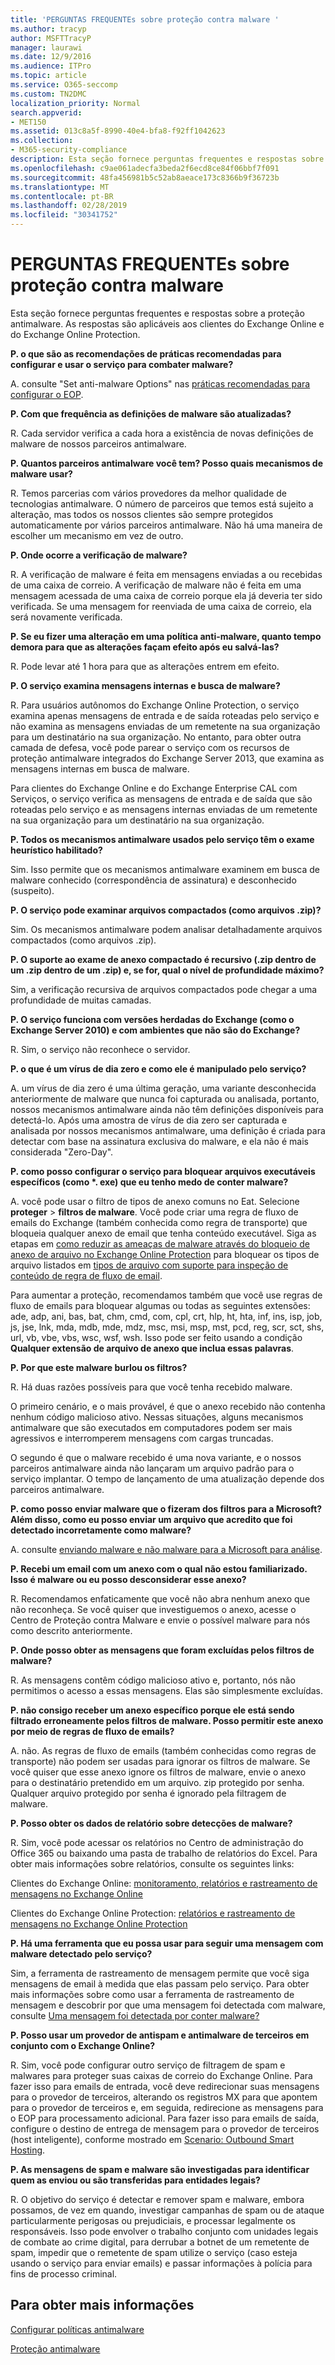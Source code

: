 ```yaml
---
title: 'PERGUNTAS FREQUENTEs sobre proteção contra malware '
ms.author: tracyp
author: MSFTTracyP
manager: laurawi
ms.date: 12/9/2016
ms.audience: ITPro
ms.topic: article
ms.service: O365-seccomp
ms.custom: TN2DMC
localization_priority: Normal
search.appverid:
- MET150
ms.assetid: 013c8a5f-8990-40e4-bfa8-f92ff1042623
ms.collection:
- M365-security-compliance
description: Esta seção fornece perguntas frequentes e respostas sobre a proteção antimalware. As respostas são aplicáveis aos clientes do Exchange Online e do Exchange Online Protection.
ms.openlocfilehash: c9ae061adecfa3beda2f6ecd8ce84f06bbf7f091
ms.sourcegitcommit: 48fa456981b5c52ab8aeace173c8366b9f36723b
ms.translationtype: MT
ms.contentlocale: pt-BR
ms.lasthandoff: 02/28/2019
ms.locfileid: "30341752"
---
```

# <a name="anti-malware-protection-faq"></a>PERGUNTAS FREQUENTEs sobre proteção contra malware 

Esta seção fornece perguntas frequentes e respostas sobre a proteção antimalware. As respostas são aplicáveis aos clientes do Exchange Online e do Exchange Online Protection.
  
 **P. o que são as recomendações de práticas recomendadas para configurar e usar o serviço para combater malware?**
  
A. consulte "Set anti-malware Options" nas [práticas recomendadas para configurar o EOP](eop/best-practices-for-configuring-eop.md).
  
 **P. Com que frequência as definições de malware são atualizadas?**
  
R. Cada servidor verifica a cada hora a existência de novas definições de malware de nossos parceiros antimalware.
  
 **P. Quantos parceiros antimalware você tem? Posso quais mecanismos de malware usar?**
  
R. Temos parcerias com vários provedores da melhor qualidade de tecnologias antimalware. O número de parceiros que temos está sujeito a alteração, mas todos os nossos clientes são sempre protegidos automaticamente por vários parceiros antimalware. Não há uma maneira de escolher um mecanismo em vez de outro.
  
 **P. Onde ocorre a verificação de malware?**
  
R. A verificação de malware é feita em mensagens enviadas a ou recebidas de uma caixa de correio. A verificação de malware não é feita em uma mensagem acessada de uma caixa de correio porque ela já deveria ter sido verificada. Se uma mensagem for reenviada de uma caixa de correio, ela será novamente verificada.
  
 **P. Se eu fizer uma alteração em uma política anti-malware, quanto tempo demora para que as alterações façam efeito após eu salvá-las?**
  
R. Pode levar até 1 hora para que as alterações entrem em efeito.
  
 **P. O serviço examina mensagens internas e busca de malware?**
  
R. Para usuários autônomos do Exchange Online Protection, o serviço examina apenas mensagens de entrada e de saída roteadas pelo serviço e não examina as mensagens enviadas de um remetente na sua organização para um destinatário na sua organização. No entanto, para obter outra camada de defesa, você pode parear o serviço com os recursos de proteção antimalware integrados do Exchange Server 2013, que examina as mensagens internas em busca de malware.
  
Para clientes do Exchange Online e do Exchange Enterprise CAL com Serviços, o serviço verifica as mensagens de entrada e de saída que são roteadas pelo serviço e as mensagens internas enviadas de um remetente na sua organização para um destinatário na sua organização. 
  
 **P. Todos os mecanismos antimalware usados pelo serviço têm o exame heurístico habilitado?**
  
Sim. Isso permite que os mecanismos antimalware examinem em busca de malware conhecido (correspondência de assinatura) e desconhecido (suspeito).
  
 **P. O serviço pode examinar arquivos compactados (como arquivos .zip)?**
  
Sim. Os mecanismos antimalware podem analisar detalhadamente arquivos compactados (como arquivos .zip).
  
 **P. O suporte ao exame de anexo compactado é recursivo (.zip dentro de um .zip dentro de um .zip) e, se for, qual o nível de profundidade máximo?**
  
Sim, a verificação recursiva de arquivos compactados pode chegar a uma profundidade de muitas camadas.
  
 **P. O serviço funciona com versões herdadas do Exchange (como o Exchange Server 2010) e com ambientes que não são do Exchange?**
  
R. Sim, o serviço não reconhece o servidor.
  
 **P. o que é um vírus de dia zero e como ele é manipulado pelo serviço?**
  
A. um vírus de dia zero é uma última geração, uma variante desconhecida anteriormente de malware que nunca foi capturada ou analisada, portanto, nossos mecanismos antimalware ainda não têm definições disponíveis para detectá-lo. Após uma amostra de vírus de dia zero ser capturada e analisada por nossos mecanismos antimalware, uma definição é criada para detectar com base na assinatura exclusiva do malware, e ela não é mais considerada "Zero-Day".
  
 **P. como posso configurar o serviço para bloquear arquivos executáveis específicos (como \*. exe) que eu tenho medo de conter malware?**
  
A. você pode usar o filtro de tipos de anexo comuns no Eat. Selecione **proteger** \> **filtros de malware**. Você pode criar uma regra de fluxo de emails do Exchange (também conhecida como regra de transporte) que bloqueia qualquer anexo de email que tenha conteúdo executável. Siga as etapas em [como reduzir as ameaças de malware através do bloqueio de anexo de arquivo no Exchange Online Protection](https://support.microsoft.com/kb/2959596) para bloquear os tipos de arquivo listados em [tipos de arquivo com suporte para inspeção de conteúdo de regra de fluxo de email](https://docs.microsoft.com/exchange/security-and-compliance/mail-flow-rules/inspect-message-attachments#supported-file-types-for-mail-flow-rule-content-inspection).
  
Para aumentar a proteção, recomendamos também que você use regras de fluxo de emails para bloquear algumas ou todas as seguintes extensões: ade, adp, ani, bas, bat, chm, cmd, com, cpl, crt, hlp, ht, hta, inf, ins, isp, job, js, jse, lnk, mda, mdb, mde, mdz, msc, msi, msp, mst, pcd, reg, scr, sct, shs, url, vb, vbe, vbs, wsc, wsf, wsh. Isso pode ser feito usando a condição **Qualquer extensão de arquivo de anexo que inclua essas palavras**. 
  
 **P. Por que este malware burlou os filtros?**
  
R. Há duas razões possíveis para que você tenha recebido malware.
  
O primeiro cenário, e o mais provável, é que o anexo recebido não contenha nenhum código malicioso ativo. Nessas situações, alguns mecanismos antimalware que são executados em computadores podem ser mais agressivos e interromperem mensagens com cargas truncadas.
  
O segundo é que o malware recebido é uma nova variante, e o nossos parceiros antimalware ainda não lançaram um arquivo padrão para o serviço implantar. O tempo de lançamento de uma atualização depende dos parceiros antimalware.
  
 **P. como posso enviar malware que o fizeram dos filtros para a Microsoft? Além disso, como eu posso enviar um arquivo que acredito que foi detectado incorretamente como malware?**
  
A. consulte [enviando malware e não malware para a Microsoft para análise](submitting-malware-and-non-malware-to-microsoft-for-analysis.md).
  
 **P. Recebi um email com um anexo com o qual não estou familiarizado. Isso é malware ou eu posso desconsiderar esse anexo?**
  
R. Recomendamos enfaticamente que você não abra nenhum anexo que não reconheça. Se você quiser que investiguemos o anexo, acesse o Centro de Proteção contra Malware e envie o possível malware para nós como descrito anteriormente.
  
 **P. Onde posso obter as mensagens que foram excluídas pelos filtros de malware?**
  
R. As mensagens contêm código malicioso ativo e, portanto, nós não permitimos o acesso a essas mensagens. Elas são simplesmente excluídas.
  
 **P. não consigo receber um anexo específico porque ele está sendo filtrado erroneamente pelos filtros de malware. Posso permitir este anexo por meio de regras de fluxo de emails?**
  
A. não. As regras de fluxo de emails (também conhecidas como regras de transporte) não podem ser usadas para ignorar os filtros de malware. Se você quiser que esse anexo ignore os filtros de malware, envie o anexo para o destinatário pretendido em um arquivo. zip protegido por senha. Qualquer arquivo protegido por senha é ignorado pela filtragem de malware.
  
 **P. Posso obter os dados de relatório sobre detecções de malware?**
  
R. Sim, você pode acessar os relatórios no Centro de administração do Office 365 ou baixando uma pasta de trabalho de relatórios do Excel. Para obter mais informações sobre relatórios, consulte os seguintes links: 
  
Clientes do Exchange Online: [monitoramento, relatórios e rastreamento de mensagens no Exchange Online](http://technet.microsoft.com/library/87bdeeae-bd80-4a3b-95c5-62fbaf97c2e8.aspx)
  
Clientes do Exchange Online Protection: [relatórios e rastreamento de mensagens no Exchange Online Protection](eop/reporting-and-message-trace-in-exchange-online-protection.md)
  
 **P. Há uma ferramenta que eu possa usar para seguir uma mensagem com malware detectado pelo serviço?**
  
Sim, a ferramenta de rastreamento de mensagem permite que você siga mensagens de email à medida que elas passam pelo serviço. Para obter mais informações sobre como usar a ferramenta de rastreamento de mensagem e descobrir por que uma mensagem foi detectada com malware, consulte [Uma mensagem foi detectada por conter malware?](http://technet.microsoft.com/library/aa49e3f9-a5b1-4410-aac2-ddbbf3f5bfb2.aspx#BKMB_Whywasamessagedetectedtocontainmalware)
  
 **P. Posso usar um provedor de antispam e antimalware de terceiros em conjunto com o Exchange Online?**
  
R. Sim, você pode configurar outro serviço de filtragem de spam e malwares para proteger suas caixas de correio do Exchange Online. Para fazer isso para emails de entrada, você deve redirecionar suas mensagens para o provedor de terceiros, alterando os registros MX para que apontem para o provedor de terceiros e, em seguida, redirecione as mensagens para o EOP para processamento adicional. Para fazer isso para emails de saída, configure o destino de entrega de mensagem para o provedor de terceiros (host inteligente), conforme mostrado em [Scenario: Outbound Smart Hosting](http://technet.microsoft.com/library/431b3f02-4efd-4bd3-94e7-eecd03f8ef5e.aspx).
  
 **P. As mensagens de spam e malware são investigadas para identificar quem as enviou ou são transferidas para entidades legais?**
  
R. O objetivo do serviço é detectar e remover spam e malware, embora possamos, de vez em quando, investigar campanhas de spam ou de ataque particularmente perigosas ou prejudiciais, e processar legalmente os responsáveis. Isso pode envolver o trabalho conjunto com unidades legais de combate ao crime digital, para derrubar a botnet de um remetente de spam, impedir que o remetente de spam utilize o serviço (caso esteja usando o serviço para enviar emails) e passar informações à polícia para fins de processo criminal.
  
## <a name="for-more-information"></a>Para obter mais informações

[Configurar políticas antimalware](configure-anti-malware-policies.md)
  
[Proteção antimalware](anti-malware-protection.md)
  

